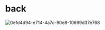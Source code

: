 # back

![0efd4d94-e714-4a7c-90e8-10699d37e768](https://github.com/user-attachments/assets/2e4737ac-e92a-422b-90f8-aa0f9d1cf628)
